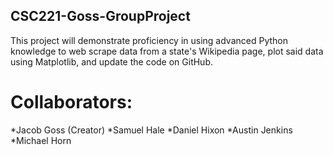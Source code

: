 ## CSC221-Goss-GroupProject
This project will demonstrate proficiency in using advanced Python knowledge to web scrape data from a state's Wikipedia page, plot said data using Matplotlib, and update the code on GitHub.

# Collaborators:
*Jacob Goss (Creator)
*Samuel Hale
*Daniel Hixon
*Austin Jenkins
*Michael Horn
